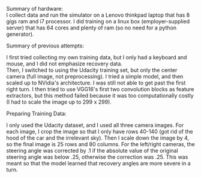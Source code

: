Summary of hardware:  
I collect data and run the simulator on a Lenovo thinkpad laptop that has 8 gigs ram and i7 processor. I did training on a linux box (employer-supplied server) that has 64 cores and plenty of ram (so no need for a python generator).

Summary of previous attempts:  
  
I first tried collecting my own training data, but I only had a keyboard and mouse, and I did not emphasize recovery data.  
Then, I switched to using the Udacity training set, but only the center camera (full image, not preprocessing). I tried a simple model, and then scaled up to NVidia's architecture. I was still not able to get past the first right turn. I then tried to use VGG16's first two convolution blocks as feature extractors, but this method failed because it was too computationally costly (I had to scale the image up to 299 x 299).
  
Preparing Training Data:  
  
I only used the Udacity dataset, and I used all three camera images. For each image, I crop the image so that I only have rows 40-140 (got rid of the hood of the car and the irrelevant sky). Then I scale down the image by 4, so the final image is 25 rows and 80 columns. For the left/right cameras, the steering angle was corrected by .1 if the absolute value of the original steering angle was below .25, otherwise the correction was .25. This was meant so that the model learned that recovery angles are more severe in a turn.

